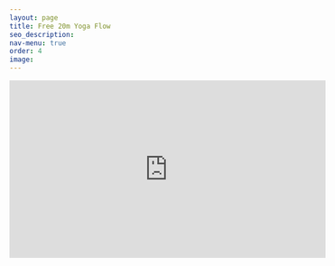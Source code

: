 ```yaml
---
layout: page
title: Free 20m Yoga Flow
seo_description:
nav-menu: true
order: 4
image: 
---
```


<div style="position: relative; width: 100%; height: 0; padding-bottom: 56.25%; margin-bottom: 2em;">
	<iframe width="560" height="315" src="https://www.youtube.com/embed/lxrpCizd8aE" frameborder="0" allow="accelerometer; autoplay; encrypted-media; gyroscope; picture-in-picture" allowfullscreen></iframe>
</div>